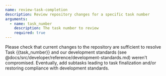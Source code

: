 ```yaml
---
name: review-task-completion
description: Review repository changes for a specific task number
arguments:
  - name: task_number
    description: The task number to review
    required: true
---
```


Please check that current changes to the repository are sufficient to resolve Task {{task_number}} and our development standards (see @docs/src/developer/reference/development-standards.md) weren't compromised. Eventually, add subtasks leading to task finalization and/or restoring compliance with development standards.
